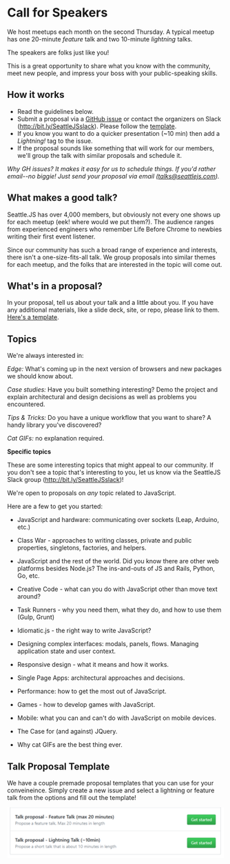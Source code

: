 # Call for Speakers

We host meetups each month on the second Thursday. A typical meetup has one 20-minute _feature_ talk and two 10-minute _lightning_ talks.

The speakers are folks just like you!

This is a great opportunity to share what you know with the community, meet new people, and impress your boss with your public-speaking skills.

## How it works

- Read the guidelines below.
- Submit a proposal via a [GitHub issue](https://github.com/seattlejs/seattlejs/issues/new) or contact the organizers on Slack (http://bit.ly/SeattleJSslack). Please follow the [template](#talk-proposal-template).
- If you know you want to do a quicker presentation (~10 min) then add a _Lightning!_ tag to the issue.
- If the proposal sounds like something that will work for our members, we'll group the talk with similar proposals and schedule it.

*Why GH issues? It makes it easy for us to schedule things. If you'd rather email--no biggie! Just send your proposal via email (talks@seattlejs.com).*


## What makes a good talk?

Seattle.JS has over 4,000 members, but obviously not every one shows up for each meetup (eek! where would we put them?). The audience ranges from experienced engineers who remember Life Before Chrome to newbies writing their first event listener.

Since our community has such a broad range of experience and interests, there isn't a one-size-fits-all talk. We group proposals into similar themes for each meetup, and the folks that are interested in the topic will come out.

## What's in a proposal?

In your proposal, tell us about your talk and a little about you. If you have any additional materials, like a slide deck, site, or repo, please link to them. [Here's a template](#talk-proposal-template).

## Topics

We're always interested in:

*Edge:* What's coming up in the next version of browsers and new packages we should know about.

*Case studies:* Have you built something interesting? Demo the project and explain architectural and design decisions as well as problems you encountered.

*Tips & Tricks:* Do you have a unique workflow that you want to share? A handy library you've discovered?

*Cat GIFs:* no explanation required.

**Specific topics**

These are some interesting topics that might appeal to our community. If you don't see a topic that's interesting to you, let us know via the SeattleJS Slack group (http://bit.ly/SeattleJSslack)!

We're open to proposals on *any* topic related to JavaScript.

Here are a few to get you started:

- JavaScript and hardware: communicating over sockets (Leap, Arduino, etc.)

- Class War - approaches to writing classes, private and public properties, singletons, factories, and helpers.

- JavaScript and the rest of the world. Did you know there are other web platforms besides Node.js? The ins-and-outs of JS and Rails, Python, Go, etc.

- Creative Code - what can you do with JavaScript other than move text around?

- Task Runners - why you need them, what they do, and how to use them (Gulp, Grunt)

- Idiomatic.js - the right way to write JavaScript?

- Designing complex interfaces: modals, panels, flows. Managing application state and user context.

- Responsive design - what it means and how it works.

- Single Page Apps: architectural approaches and decisions.

- Performance: how to get the most out of JavaScript.

- Games - how to develop games with JavaScript.

- Mobile: what you can and can't do with JavaScript on mobile devices.

- The Case for (and against) JQuery.

- Why cat GIFs are the best thing ever.


## Talk Proposal Template

We have a couple premade proposal templates that you can use for your conveineince. Simply create a new issue and select a lightning or feature talk from the options and fill out the template!


![image of talk template options](images/talk-templates.png)
